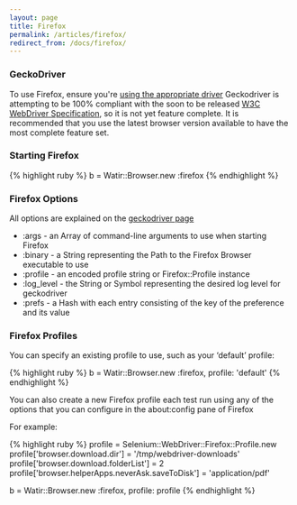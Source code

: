 ```yaml
---
layout: page
title: Firefox
permalink: /articles/firefox/
redirect_from: /docs/firefox/
---
```


### GeckoDriver

To use Firefox, ensure you're [using the appropriate driver](../drivers)
Geckodriver is attempting to be 100% compliant with the soon to be released
[W3C WebDriver Specification](https://w3c.github.io/webdriver/webdriver-spec.html),
so it is not yet feature complete. It is recommended that you use the latest browser 
version available to have the most complete feature set.

### Starting Firefox

{% highlight ruby %}
b = Watir::Browser.new :firefox
{% endhighlight %}

### Firefox Options
All options are explained on the [geckodriver page](https://github.com/mozilla/geckodriver#webdriver-capabilities)

* :args - an Array of command-line arguments to use when starting Firefox
* :binary - a String representing the Path to the Firefox Browser executable to use
* :profile - an encoded profile string or Firefox::Profile instance
* :log_level - the String or Symbol representing the desired log level for geckodriver
* :prefs - a Hash with each entry consisting of the key of the preference and its value

### Firefox Profiles

You can specify an existing profile to use, such as your ‘default’ profile:

{% highlight ruby %}
b = Watir::Browser.new :firefox, profile: 'default'
{% endhighlight %}

You can also create a new Firefox profile each test run using any of the options 
that you can configure in the about:config pane of Firefox

For example:

{% highlight ruby %}
profile = Selenium::WebDriver::Firefox::Profile.new
profile['browser.download.dir'] = '/tmp/webdriver-downloads'
profile['browser.download.folderList'] = 2
profile['browser.helperApps.neverAsk.saveToDisk'] = 'application/pdf'

b = Watir::Browser.new :firefox, profile: profile
{% endhighlight %}

